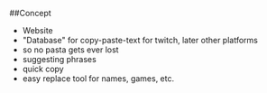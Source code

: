 ##Concept
- Website
- "Database" for copy-paste-text for twitch, later other platforms
- so no pasta gets ever lost
- suggesting phrases
- quick copy
- easy replace tool for names, games, etc.
